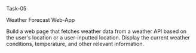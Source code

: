 Task-05

Weather Forecast Web-App

Build a web page that fetches weather data from a weather API based on the user's location or a user-inputted location. Display the current weather conditions, temperature, and other relevant information.
